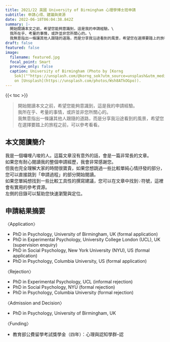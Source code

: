 ```yaml
---
title: 2021/22 英國 University of Birmingham 心理學博士班申請
subtitle: 申請心得、建議與資源
date: 2022-06-18T06:04:38.842Z
summary: |-
  開始閱讀本文之前，希望您能夠意識到，這是我的申請經驗。\
  我所在乎、考量的事情，或許並非您所關心的。\
  我無意指出一條讓其他人跟隨的道路，而是分享我沿途看到的風景，希望您在選擇要踏上的旅程之前，可以參考看看。
draft: false
featured: false
image:
  filename: featured.jpg
  focal_point: Smart
  preview_only: false
  caption: University of Birmingham (Photo by [Korng
    Sok](""https://unsplash.com/@korng_sok?utm_source=unsplash&utm_medium=referral&utm_content=creditCopyText)
    on [Unsplash](https://unsplash.com/photos/Wsh8ATkOGpo)).
---
```

{{< toc >}}

> 開始閱讀本文之前，希望您能夠意識到，這是我的申請經驗。\
> 我所在乎、考量的事情，或許並非您所關心的。\
> 我無意指出一條讓其他人跟隨的道路，而是分享我沿途看到的風景，希望您在選擇要踏上的旅程之前，可以參考看看。

## 本文閱讀簡介

我是一個囉哩八唆的人。這篇文章沒有意外的話，會是一篇非常長的文章。\
如果您有耐心閱讀我的整個申請經歷，我會非常感謝您。\
但我也完全理解大家的時間很寶貴，如果您想跳過一些比較單純心情抒發的部分，您可以直接跳到「申請過程」的部分開始閱讀。\
如果您單純想找到一些比較工具性的撰寫建議，您可以在文章中找到💡符號，這裡會有實用的參考資源。\
左側的目錄可以幫助您快速瀏覽與定位。

## 申請結果摘要

〈Application〉

* PhD in Psychology, University of Birmingham, UK (formal application)
* PhD in Experimental Psychology, University College London (UCL), UK (supervision enquiry)
* PhD in Social Psychology, New York University (NYU), US (formal application)
* PhD in Psychology, Columbia University, US (formal application)

〈Rejection〉

* PhD in Experimental Psychology, UCL (informal rejection)
* PhD in Social Psychology, NYU (formal rejection)
* PhD in Psychology, Columbia University (formal rejection)

〈Admission and Decision〉

* PhD in Psychology, University of Birmingham, UK

〈Funding〉

* 教育部公費留學考試獎學金（四年）：心理與認知學群–認[](s)